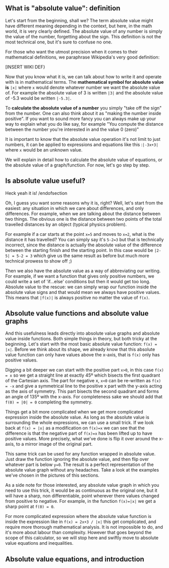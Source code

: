 ## What is "absolute value": definition

Let's start from the beginning, shall we? The term absolute value might have different meaning depending in the context, but here, in the math world, it is very clearly defined. The absolute value of any number is simply the value of the number, forgetting about the sign. This definition is not the most technical one, but it's sure to confuse no one. 

For those who want the utmost precision when it comes to their mathematical definitions, we paraphrase Wikipedia's very good definition:

[INSERT WIKI DEF}

Now that you know what it is, we can talk about how to write it and operate with is in mathematical terms. The **mathematical symbol for absolute value is** `|x|` where `x` would denote whatever number we want the absolute value of. For example the absolute value of 3 is written `|3|` and the absolute value of -5.3 would be written `|-5.3|`. 

To **calculate the absolute value of a number** you simply "take off the sign" from the number. One can also think about it as "making the number inside positive". If you want to sound more fancy you can always make up your way to explain what you do like say, for example "You compute the distance between the number you're interested in and the value 0 (zero)"

It is important to know that the absolute value operation it's not limit to just numbers, it can be applied to expressions and equations like this :`|-3x+3|` where `x` would be an unknown value.

We will explain in detail how to calculate the absolute value of equations, or the absolute value of a graph/function. For now, let's go step by step.

## Is absolute value useful?

Heck yeah it is! /endofsection

Oh, I guess you want some reasons why it is, right? Well, let's start from the easiest: any situation in which we care about differences, and only differences. For example, when we are talking about the distance between two things. The obvious one is the distance between two points of the total travelled distances by an object (typical physics problem). 

For example if a car starts at the point `x=5` and moves to `x=2`, what is the distance it has travelled? You can simply say it's `5-2=3` but that is technically incorrect, since the distance is actually the absolute value of the difference between the starting finish and the starting point. In this case would be `|2-5| = 5-2 = 3` which give us the same result as before but much more technical prowess to show off ;)

Then we also have the absolute value as a way of abbreviating our writing. For example, if we want a function that gives only positive numbers, we could write a set of 'if...else' conditions but then it would get too long. Absolute value to the rescue: we can simply wrap our function inside the absolute value signs and that would mean we always have positive values. This means that `|f(x)|` is always positive no matter the value of `f(x)`.

## Absolute value functions and absolute value graphs

And this usefulness leads directly into absolute value graphs and absolute value inside functions. Both simple things in theory, but both tricky at the beginning. Let's start with the most basic absolute value function: `f(x) = |x|`. Before we think about its shape, we already know that this absolute value function can only have values above the x-axis, that is `f(x)` only has positive values. 

Digging a bit deeper we can start with the positive part `x>0`, in this case `f(x) = x` so we get a straight line at exactly 45º which bisects the first quadrant of the Cartesian axis. The part for negative x, `x<0` can be re-written as `f(x) = -x` and give a symmetrical line to the positive x part with the y-axis acting as the axis of symmetry. This part bisects the second quadrant and forms an angle of 135º with the x-axis. For completeness sake we should add that `f(0) = |0| = 0` completing the symmetry.

Things get a bit more complicated when we get more complicated expression inside the absolute value. As long as the absolute value is surrounding the whole expressions, we can use a small trick. If we look back at `f(x) = |x|` as a modification on `f(x)=x` we can see that the difference is that the negative part of `f(x)=x` has been lifted up to have positive values. More precisely, what we've done is flip it over around the x-axis, to a mirror image of the original part. 

This same trick can be used for any function wrapped in absolute value. Just draw the function ignoring the absolute value, and then flip over whatever part is below `y=0`. The result is a perfect representation of the absolute value graph without any headaches. Take a look at the examples we've chosen in the pictures of this sections.

As a side note for those interested, any absolute value graph in which you need to use this trick, it would be as continuous as the original one, but it will have a sharp, non differentiable, point wherever there values changed from positive to negative. For example, in the function `f(x)=|x|` we get a sharp point at `f(0) = 0`.

For more complicated expression where the absolute value function is inside the expression like in `f(x) = 2x+3 / |x|` this get complicated, and require more thorough mathematical analysis. It is not impossible to do, and it's more about labour than complexity. However that goes beyond the scope of this calculator, so we will stop here and swiftly move to absolute value equations and inequalities. 


## Absolute value equations, and introduction


